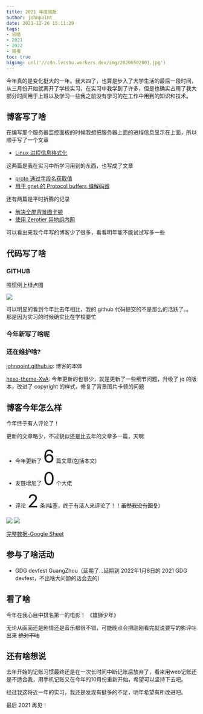 ```yaml
---
title: 2021 年度简报
author: johnpoint
date: 2021-12-26 15:11:29
tags:
- 总结
- 2021
- 2022
- 简报
toc: true
bigimg: url('//cdn.lvcshu.workers.dev/img/20200502001.jpg')
---
```


<!--more-->

今年真的是变化挺大的一年。我大四了，也算是步入了大学生活的最后一段时间，从三月份开始就离开了学校实习，在实习中我学到了许多，但是也确实占用了我大部分时间用于上班以及学习一些我之前没有学习的在工作中用到的知识和技术。

## 博客写了啥

在编写那个服务器监控面板的时候我想把服务器上面的进程信息显示在上面，所以顺手写了一个文章

- [Linux 进程信息格式化](https://blog.lvcshu.com/2021/02/02/Linux-进程信息格式化/)


这两篇是我在实习中所学习用到的东西，也写成了文章

- [proto 通过字段名获取值](https://blog.lvcshu.com/2021/06/11/proto通过字段名获取值/)
- [用于 gnet 的 Protocol buffers 编解码器](https://blog.lvcshu.com/2021/09/17/tcp-protocol-buffers-codec/)

还有两篇是平时折腾的记录

- [解决全屏背景图卡顿](https://blog.lvcshu.com/2021/07/28/解决全屏背景图卡顿/)
- [使用 Zerotier 异地组内网](https://blog.lvcshu.com/2021/11/24/zerotier-构建内网/)

可以看出来我今年写的博客少了很多，看看明年能不能试试写多一些

## 代码写了啥

### GITHUB

照惯例上绿点图

![](https://cdn.lvcshu.workers.dev/img/20211226001.jpg)

可以明显的看到今年比去年相比，我的 github 代码提交的不是那么的活跃了。。那是因为实习的时候确实比在学校要忙

### 今年新写了啥呢


### 还在维护啥?

[johnpoint.github.io](https://github.com/johnpoint/johnpoint.github.io): 博客的本体

[hexo-theme-XvA](https://github.com/johnpoint/hexo-theme-XvA): 今年更新的也很少，就是更新了一些细节问题，升级了 jq 的版本，改进了 copyright 的样式，修复了背景图片卡顿的问题

## 博客今年怎么样

今年终于有人评论了！

更新的文章略少，不过貌似还是比去年的文章多一篇，天啊

- 今年更新了 <font size="10">6</font> 篇文章(包括本文)
- 友链增加了 <font size="10">0</font> 个大佬
- 评论 <font size="10">2</font> 条(哇塞，终于有活人来评论了！！~~虽然我没有回复~~)

![](https://cdn.lvcshu.workers.dev/img/20211226002.jpg)
![](https://cdn.lvcshu.workers.dev/img/20211226003.jpg)

[完整数据-Google Sheet](https://docs.google.com/spreadsheets/d/1HrbXkOtkbmIPH6rI54CjIGqP9EG-Bxct7S1Ezz--Gms/edit?usp=sharing)

## 参与了啥活动

- GDG devfest GuangZhou（延期了...延期到 2022年1月8日的 2021 GDG devfest，不出啥大问题的话会去的）

## 看了啥

今年在我心目中排名第一的电影！ 《雄狮少年》

无论从画面还是剧情还是音乐都很不错，可能晚点会把刚刚看完就说要写的影评咕出来 ~~绝对不咕~~

## 还有啥想说

去年开始的记账习惯最终还是在一次长时间中断记账后放弃了，看来用web记账还是不适合我，用手机记账又在今年的10月份重新开始，希望可以坚持下去吧。

经过我这将近一年的实习，我还是发现有挺多的不足，明年希望有所改进吧。

最后 2021 再见！